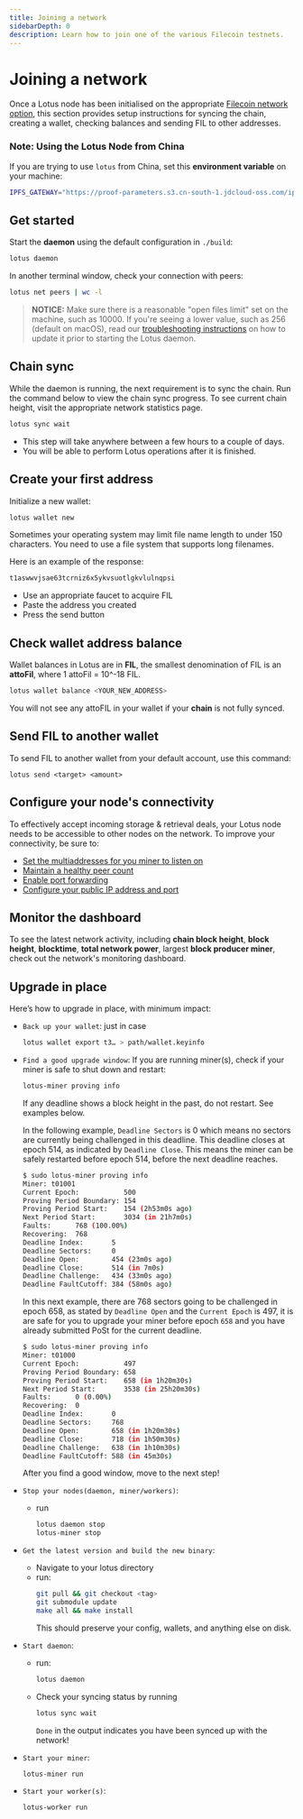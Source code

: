 ```yaml
---
title: Joining a network
sidebarDepth: 0
description: Learn how to join one of the various Filecoin testnets.
---
```


# Joining a network

Once a Lotus node has been initialised on the appropriate [Filecoin network option](https://docs.filecoin.io/how-to/networks/), this section provides setup instructions for syncing the chain, creating a wallet, checking balances and sending FIL to other addresses.

### Note: Using the Lotus Node from China

If you are trying to use `lotus` from China, set this **environment variable** on your machine:

```sh
IPFS_GATEWAY="https://proof-parameters.s3.cn-south-1.jdcloud-oss.com/ipfs/"
```

## Get started

Start the **daemon** using the default configuration in `./build`:

```sh
lotus daemon
```

In another terminal window, check your connection with peers:

```sh
lotus net peers | wc -l
```

 > **NOTICE:** Make sure there is a reasonable "open files limit" set on the machine, such as 10000. If you're seeing a lower value, such as 256 (default on macOS), read our [troubleshooting instructions](https://docs.filecoin.io/mine/mining-troubleshooting/) on how to update it prior to starting the Lotus daemon.

## Chain sync

While the daemon is running, the next requirement is to sync the chain. Run the command below to view the chain sync progress. To see current chain height, visit the appropriate network statistics page.

```sh
lotus sync wait
```

- This step will take anywhere between a few hours to a couple of days.
- You will be able to perform Lotus operations after it is finished.

## Create your first address

Initialize a new wallet:

```sh
lotus wallet new
```

Sometimes your operating system may limit file name length to under 150 characters. You need to use a file system that supports long filenames.

Here is an example of the response:

```sh
t1aswwvjsae63tcrniz6x5ykvsuotlgkvlulnqpsi
```

- Use an appropriate faucet to acquire FIL
- Paste the address you created
- Press the send button

## Check wallet address balance

Wallet balances in Lotus are in **FIL**, the smallest denomination of FIL is an **attoFil**, where 1 attoFil = 10^-18 FIL.

```sh
lotus wallet balance <YOUR_NEW_ADDRESS>
```

You will not see any attoFIL in your wallet if your **chain** is not fully synced.

## Send FIL to another wallet

To send FIL to another wallet from your default account, use this command:

```
lotus send <target> <amount>
```

## Configure your node's connectivity

To effectively accept incoming storage & retrieval deals, your Lotus node needs to be accessible to other nodes on the network. To improve your connectivity, be sure to: 

- [Set the multiaddresses for you miner to listen on](https://docs.filecoin.io/mine/connectivity/#setting-multiaddresses)
- [Maintain a healthy peer count](https://docs.filecoin.io/mine/connectivity/#checking-peer-count)
- [Enable port forwarding](https://docs.filecoin.io/mine/connectivity/#port-forwarding)
- [Configure your public IP address and port](https://docs.filecoin.io/mine/connectivity/#setting-a-public-ip-address)

## Monitor the dashboard

To see the latest network activity, including **chain block height**, **block height**, **blocktime**, **total network power**, largest **block producer miner**, check out the network's monitoring dashboard.

## Upgrade in place
Here’s how to upgrade in place, with minimum impact:
* `Back up your wallet`: just in case
  ```bash
  lotus wallet export t3… > path/wallet.keyinfo
  ```
* `Find a good upgrade window`: If you are running miner(s), check if your miner is safe to shut down and restart: 
  ```bash
  lotus-miner proving info
  ```
  If any deadline shows a block height in the past, do not restart. See examples below.

    In the following example, `Deadline Sectors` is 0 which means no sectors are currently being challenged in this deadline. This deadline closes at epoch 514, as indicated by `Deadline Close`. This means the miner can be safely restarted before epoch 514, before the next deadline reaches.

    ```bash
    $ sudo lotus-miner proving info
    Miner: t01001
    Current Epoch:           500
    Proving Period Boundary: 154
    Proving Period Start:    154 (2h53m0s ago)
    Next Period Start:       3034 (in 21h7m0s)
    Faults:      768 (100.00%)
    Recovering:  768
    Deadline Index:       5
    Deadline Sectors:     0
    Deadline Open:        454 (23m0s ago)
    Deadline Close:       514 (in 7m0s)
    Deadline Challenge:   434 (33m0s ago)
    Deadline FaultCutoff: 384 (58m0s ago)
    ```

    In this next example, there are 768 sectors going to be challenged in epoch 658, as stated by `Deadline Open` and the `Current Epoch` is 497, it is are safe for you to upgrade your miner before epoch `658` and you have already submitted PoSt for the current deadline. 

    ```bash
    $ sudo lotus-miner proving info
    Miner: t01000
    Current Epoch:           497
    Proving Period Boundary: 658
    Proving Period Start:    658 (in 1h20m30s)
    Next Period Start:       3538 (in 25h20m30s)
    Faults:      0 (0.00%)
    Recovering:  0
    Deadline Index:       0
    Deadline Sectors:     768
    Deadline Open:        658 (in 1h20m30s)
    Deadline Close:       718 (in 1h50m30s)
    Deadline Challenge:   638 (in 1h10m30s)
    Deadline FaultCutoff: 588 (in 45m30s)
    ```

    After you find a good window, move to the next step!
* `Stop your nodes(daemon, miner/workers)`:
  * run
    ```bash
    lotus daemon stop
    lotus-miner stop
    ```
* `Get the latest version and build the new binary`: 
  * Navigate  to your lotus directory
  * run:
    ```bash
    git pull && git checkout <tag> 
    git submodule update
    make all && make install
    ``` 
    This should preserve your config, wallets, and anything else on disk.
* `Start daemon`: 
  * run: 
    ```bash
    lotus daemon
    ``` 
  * Check your syncing status by running 
    ```bash
    lotus sync wait
    ``` 
    `Done` in the output indicates you have been synced up with the network!
* `Start your miner`: 
  ```bash
  lotus-miner run
  ```
* `Start your worker(s)`:
  ```bash
  lotus-worker run
  ```
